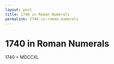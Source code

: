```yaml
---
layout: post
title: 1740 in Roman Numerals
permalink: 1740-in-roman-numerals
---
```


# 1740 in Roman Numerals

1740 = MDCCXL
